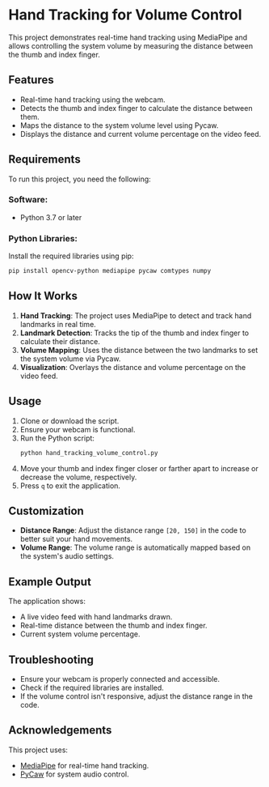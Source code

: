 # Hand Tracking for Volume Control

This project demonstrates real-time hand tracking using MediaPipe and allows controlling the system volume by measuring the distance between the thumb and index finger.

## Features
- Real-time hand tracking using the webcam.
- Detects the thumb and index finger to calculate the distance between them.
- Maps the distance to the system volume level using Pycaw.
- Displays the distance and current volume percentage on the video feed.

## Requirements
To run this project, you need the following:

### Software:
- Python 3.7 or later

### Python Libraries:
Install the required libraries using pip:
```bash
pip install opencv-python mediapipe pycaw comtypes numpy
```

## How It Works
1. **Hand Tracking**: The project uses MediaPipe to detect and track hand landmarks in real time.
2. **Landmark Detection**: Tracks the tip of the thumb and index finger to calculate their distance.
3. **Volume Mapping**: Uses the distance between the two landmarks to set the system volume via Pycaw.
4. **Visualization**: Overlays the distance and volume percentage on the video feed.

## Usage
1. Clone or download the script.
2. Ensure your webcam is functional.
3. Run the Python script:
   ```bash
   python hand_tracking_volume_control.py
   ```
4. Move your thumb and index finger closer or farther apart to increase or decrease the volume, respectively.
5. Press `q` to exit the application.

## Customization
- **Distance Range**: Adjust the distance range `[20, 150]` in the code to better suit your hand movements.
- **Volume Range**: The volume range is automatically mapped based on the system's audio settings.

## Example Output
The application shows:
- A live video feed with hand landmarks drawn.
- Real-time distance between the thumb and index finger.
- Current system volume percentage.

## Troubleshooting
- Ensure your webcam is properly connected and accessible.
- Check if the required libraries are installed.
- If the volume control isn't responsive, adjust the distance range in the code.

## Acknowledgements
This project uses:
- [MediaPipe](https://mediapipe.dev/) for real-time hand tracking.
- [PyCaw](https://github.com/AndreMiras/pycaw) for system audio control.
